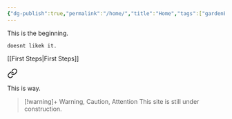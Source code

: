 ```yaml
---
{"dg-publish":true,"permalink":"/home/","title":"Home","tags":["gardenEntry"]}
---
```


This is the beginning.

	doesnt likek it.

[[First Steps\|First Steps]]


<div class="transclusion internal-embed is-loaded"><a class="markdown-embed-link" href="/first-steps/" aria-label="Open link"><svg xmlns="http://www.w3.org/2000/svg" width="24" height="24" viewBox="0 0 24 24" fill="none" stroke="currentColor" stroke-width="2" stroke-linecap="round" stroke-linejoin="round" class="svg-icon lucide-link"><path d="M10 13a5 5 0 0 0 7.54.54l3-3a5 5 0 0 0-7.07-7.07l-1.72 1.71"></path><path d="M14 11a5 5 0 0 0-7.54-.54l-3 3a5 5 0 0 0 7.07 7.07l1.71-1.71"></path></svg></a><div class="markdown-embed">




This is way.

</div></div>




> [!warning]+ Warning, Caution, Attention
> This site is still under construction.
